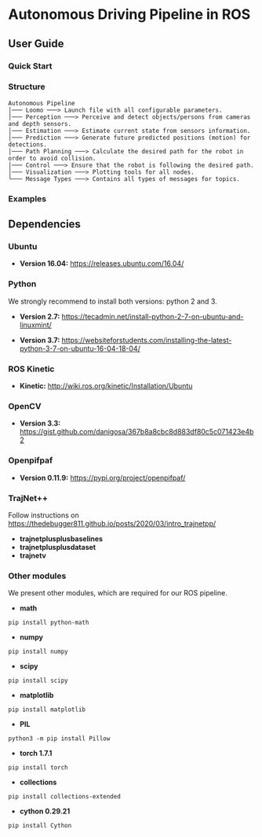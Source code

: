 # Autonomous Driving Pipeline in ROS

## User Guide

### Quick Start



### Structure

```shell
Autonomous Pipeline
│─── Loomo ───> Launch file with all configurable parameters.
│─── Perception ───> Perceive and detect objects/persons from cameras and depth sensors.
│─── Estimation ───> Estimate current state from sensors information.
│─── Prediction ───> Generate future predicted positions (motion) for detections.
│─── Path Planning ───> Calculate the desired path for the robot in order to avoid collision.
│─── Control ───> Ensure that the robot is following the desired path.
│─── Visualization ───> Plotting tools for all nodes.
└─── Message Types ───> Contains all types of messages for topics.
```

### Examples



## Dependencies

### Ubuntu

* **Version 16.04:** https://releases.ubuntu.com/16.04/

### Python

We strongly recommend to install both versions: python 2 and 3.

* **Version 2.7:** https://tecadmin.net/install-python-2-7-on-ubuntu-and-linuxmint/

* **Version 3.7:** https://websiteforstudents.com/installing-the-latest-python-3-7-on-ubuntu-16-04-18-04/

### ROS Kinetic

* **Kinetic:** http://wiki.ros.org/kinetic/Installation/Ubuntu

### OpenCV

* **Version 3.3:** https://gist.github.com/danigosa/367b8a8cbc8d883df80c5c071423e4b2

### Openpifpaf

* **Version 0.11.9:** https://pypi.org/project/openpifpaf/

### TrajNet++
Follow instructions on https://thedebugger811.github.io/posts/2020/03/intro_trajnetpp/

* **trajnetplusplusbaselines**
* **trajnetplusplusdataset**
* **trajnetv**

### Other modules

We present other modules, which are required for our ROS pipeline.

* **math**

```shell
pip install python-math
```

* **numpy**

```shell
pip install numpy
```

* **scipy**

```shell
pip install scipy
```

* **matplotlib**

```shell
pip install matplotlib
```

* **PIL**

```shell
python3 -m pip install Pillow
```

* **torch 1.7.1**

```shell
pip install torch
```

* **collections**

```shell
pip install collections-extended
```

* **cython 0.29.21** 

```shell
pip install Cython
```
